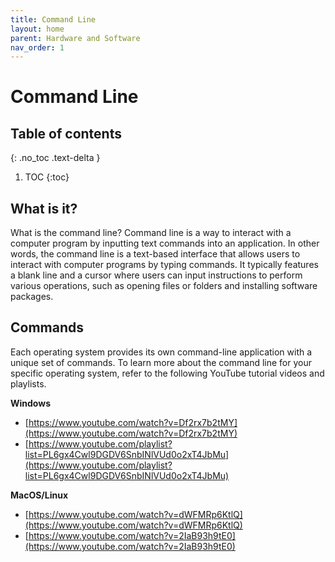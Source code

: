 ```yaml
---
title: Command Line
layout: home
parent: Hardware and Software
nav_order: 1
---
```


# Command Line

## Table of contents
{: .no_toc .text-delta }

1. TOC
{:toc}

## What is it?

What is the command line? Command line is a way to interact with a computer program by inputting text commands into an application. In other words, the command line is a text-based interface that allows users to interact with computer programs by typing commands. It typically features a blank line and a cursor where users can input instructions to perform various operations, such as opening files or folders and installing software packages. 

## Commands

Each operating system provides its own command-line application with a unique set of commands. To learn more about the command line for your specific operating system, refer to the following YouTube tutorial videos and playlists.

**Windows**
* [https://www.youtube.com/watch?v=Df2rx7b2tMY](https://www.youtube.com/watch?v=Df2rx7b2tMY)
* [https://www.youtube.com/playlist?list=PL6gx4Cwl9DGDV6SnbINlVUd0o2xT4JbMu](https://www.youtube.com/playlist?list=PL6gx4Cwl9DGDV6SnbINlVUd0o2xT4JbMu)

**MacOS/Linux**
* [https://www.youtube.com/watch?v=dWFMRp6KtlQ](https://www.youtube.com/watch?v=dWFMRp6KtlQ)
* [https://www.youtube.com/watch?v=2IaB93h9tE0](https://www.youtube.com/watch?v=2IaB93h9tE0)

